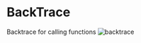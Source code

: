 # BackTrace
Backtrace for calling functions
![backtrace](https://github.com/Ammar-Haggag/BackTrace/assets/155159317/69520dff-3208-455c-9ce2-be6fcd696a93)

